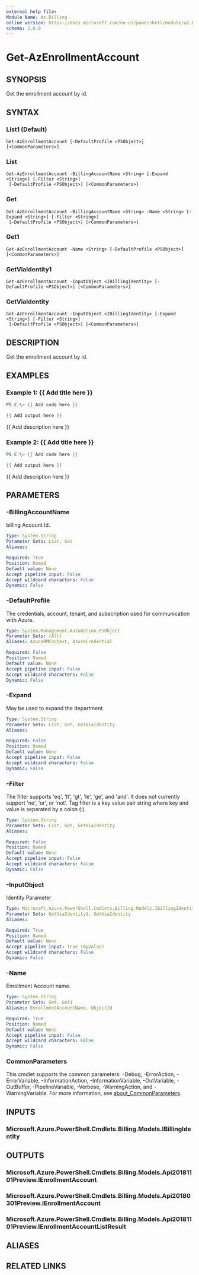 ```yaml
---
external help file:
Module Name: Az.Billing
online version: https://docs.microsoft.com/en-us/powershell/module/az.billing/get-azenrollmentaccount
schema: 2.0.0
---
```


# Get-AzEnrollmentAccount

## SYNOPSIS
Get the enrollment account by id.

## SYNTAX

### List1 (Default)
```
Get-AzEnrollmentAccount [-DefaultProfile <PSObject>] [<CommonParameters>]
```

### List
```
Get-AzEnrollmentAccount -BillingAccountName <String> [-Expand <String>] [-Filter <String>]
 [-DefaultProfile <PSObject>] [<CommonParameters>]
```

### Get
```
Get-AzEnrollmentAccount -BillingAccountName <String> -Name <String> [-Expand <String>] [-Filter <String>]
 [-DefaultProfile <PSObject>] [<CommonParameters>]
```

### Get1
```
Get-AzEnrollmentAccount -Name <String> [-DefaultProfile <PSObject>] [<CommonParameters>]
```

### GetViaIdentity1
```
Get-AzEnrollmentAccount -InputObject <IBillingIdentity> [-DefaultProfile <PSObject>] [<CommonParameters>]
```

### GetViaIdentity
```
Get-AzEnrollmentAccount -InputObject <IBillingIdentity> [-Expand <String>] [-Filter <String>]
 [-DefaultProfile <PSObject>] [<CommonParameters>]
```

## DESCRIPTION
Get the enrollment account by id.

## EXAMPLES

### Example 1: {{ Add title here }}
```powershell
PS C:\> {{ Add code here }}

{{ Add output here }}
```

{{ Add description here }}

### Example 2: {{ Add title here }}
```powershell
PS C:\> {{ Add code here }}

{{ Add output here }}
```

{{ Add description here }}

## PARAMETERS

### -BillingAccountName
billing Account Id.

```yaml
Type: System.String
Parameter Sets: List, Get
Aliases:

Required: True
Position: Named
Default value: None
Accept pipeline input: False
Accept wildcard characters: False
Dynamic: False
```

### -DefaultProfile
The credentials, account, tenant, and subscription used for communication with Azure.

```yaml
Type: System.Management.Automation.PSObject
Parameter Sets: (All)
Aliases: AzureRMContext, AzureCredential

Required: False
Position: Named
Default value: None
Accept pipeline input: False
Accept wildcard characters: False
Dynamic: False
```

### -Expand
May be used to expand the department.

```yaml
Type: System.String
Parameter Sets: List, Get, GetViaIdentity
Aliases:

Required: False
Position: Named
Default value: None
Accept pipeline input: False
Accept wildcard characters: False
Dynamic: False
```

### -Filter
The filter supports 'eq', 'lt', 'gt', 'le', 'ge', and 'and'.
It does not currently support 'ne', 'or', or 'not'.
Tag filter is a key value pair string where key and value is separated by a colon (:).

```yaml
Type: System.String
Parameter Sets: List, Get, GetViaIdentity
Aliases:

Required: False
Position: Named
Default value: None
Accept pipeline input: False
Accept wildcard characters: False
Dynamic: False
```

### -InputObject
Identity Parameter

```yaml
Type: Microsoft.Azure.PowerShell.Cmdlets.Billing.Models.IBillingIdentity
Parameter Sets: GetViaIdentity1, GetViaIdentity
Aliases:

Required: True
Position: Named
Default value: None
Accept pipeline input: True (ByValue)
Accept wildcard characters: False
Dynamic: False
```

### -Name
Enrollment Account name.

```yaml
Type: System.String
Parameter Sets: Get, Get1
Aliases: EnrollmentAccountName, ObjectId

Required: True
Position: Named
Default value: None
Accept pipeline input: False
Accept wildcard characters: False
Dynamic: False
```

### CommonParameters
This cmdlet supports the common parameters: -Debug, -ErrorAction, -ErrorVariable, -InformationAction, -InformationVariable, -OutVariable, -OutBuffer, -PipelineVariable, -Verbose, -WarningAction, and -WarningVariable. For more information, see [about_CommonParameters](http://go.microsoft.com/fwlink/?LinkID=113216).

## INPUTS

### Microsoft.Azure.PowerShell.Cmdlets.Billing.Models.IBillingIdentity

## OUTPUTS

### Microsoft.Azure.PowerShell.Cmdlets.Billing.Models.Api20181101Preview.IEnrollmentAccount

### Microsoft.Azure.PowerShell.Cmdlets.Billing.Models.Api20180301Preview.IEnrollmentAccount

### Microsoft.Azure.PowerShell.Cmdlets.Billing.Models.Api20181101Preview.IEnrollmentAccountListResult

## ALIASES

## RELATED LINKS

